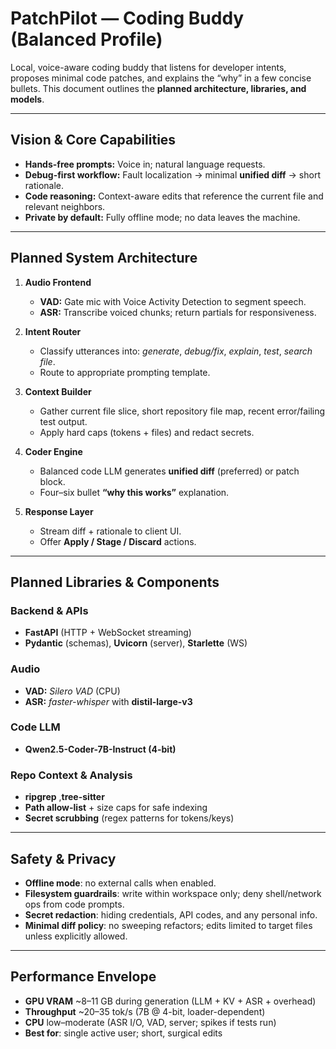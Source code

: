 # PatchPilot — Coding Buddy (Balanced Profile)

Local, voice-aware coding buddy that listens for developer intents, proposes minimal code patches, and explains the “why” in a few concise bullets. This document outlines the **planned architecture, libraries, and models**.

---

## Vision & Core Capabilities
- **Hands-free prompts:** Voice in; natural language requests.
- **Debug-first workflow:** Fault localization → minimal **unified diff** → short rationale.
- **Code reasoning:** Context-aware edits that reference the current file and relevant neighbors.
- **Private by default:** Fully offline mode; no data leaves the machine.

---

## Planned System Architecture
1. **Audio Frontend**
   - **VAD:** Gate mic with Voice Activity Detection to segment speech.
   - **ASR:** Transcribe voiced chunks; return partials for responsiveness.

2. **Intent Router**
   - Classify utterances into: *generate*, *debug/fix*, *explain*, *test*, *search file*.
   - Route to appropriate prompting template.

3. **Context Builder**
   - Gather current file slice, short repository file map, recent error/failing test output.
   - Apply hard caps (tokens + files) and redact secrets.

4. **Coder Engine**
   - Balanced code LLM generates **unified diff** (preferred) or patch block.
   - Four–six bullet **“why this works”** explanation.

6. **Response Layer**
   - Stream diff + rationale to client UI.
   - Offer **Apply / Stage / Discard** actions.

---

## Planned Libraries & Components

### Backend & APIs
- **FastAPI** (HTTP + WebSocket streaming)
- **Pydantic** (schemas), **Uvicorn** (server), **Starlette** (WS)

### Audio
- **VAD:** *Silero VAD* (CPU)
- **ASR:** *faster-whisper* with **distil-large-v3** 

### Code LLM 
- **Qwen2.5-Coder-7B-Instruct (4-bit)**  

### Repo Context & Analysis
- **ripgrep** ,**tree-sitter** 
- **Path allow-list** + size caps for safe indexing
- **Secret scrubbing** (regex patterns for tokens/keys)

---

## Safety & Privacy 
- **Offline mode**: no external calls when enabled.
- **Filesystem guardrails**: write within workspace only; deny shell/network ops from code prompts.
- **Secret redaction**: hiding credentials, API codes, and any personal info.
- **Minimal diff policy**: no sweeping refactors; edits limited to target files unless explicitly allowed.

---

## Performance Envelope 
- **GPU VRAM** ~8–11 GB during generation (LLM + KV + ASR + overhead)
- **Throughput** ~20–35 tok/s (7B @ 4-bit, loader-dependent)
- **CPU** low–moderate (ASR I/O, VAD, server; spikes if tests run)
- **Best for**: single active user; short, surgical edits